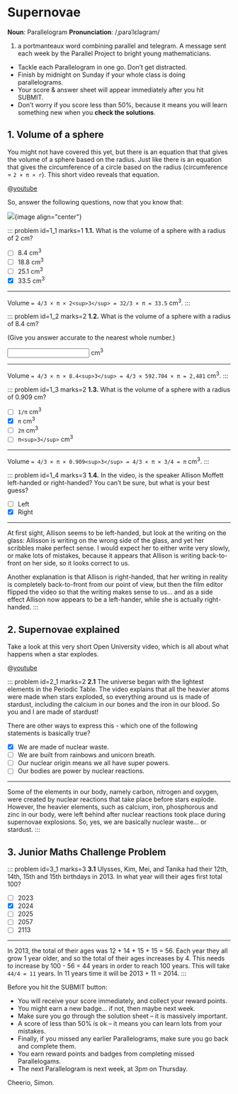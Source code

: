 # Supernovae

<div class="dictionary">

__Noun__: Parallelogram
__Pronunciation__: /ˌparəˈlɛləɡram/

1. a portmanteaux word combining parallel and telegram. A message sent each
week by the Parallel Project to bright young mathematicians.

</div>

*	Tackle each Parallelogram in one go. Don’t get distracted.
*	Finish by midnight on Sunday if your whole class is doing parallelograms.
*	Your score & answer sheet will appear immediately after you hit SUBMIT.
*	Don’t worry if you score less than 50%, because it means you will learn something new when you __check the solutions__.


## 1. Volume of a sphere

You might not have covered this yet, but there is an equation that that gives the volume of a sphere based on the radius. Just like there is an equation that gives the circumference of a circle based on the radius (circumference = `2 × π × r`). This short video reveals that equation.

@[youtube](uWfzWEcm5yU?rel=0)

So, answer the following questions, now that you know that:

![](/resources/7-05-supernovae/1-volume-sphere.png){image align="center"}

::: problem id=1_1 marks=1
__1.1.__ What is the volume of a sphere with a radius of 2 cm?

* [ ] 8.4 cm<sup>3</sup>
* [ ] 18.8 cm<sup>3</sup>
* [ ] 25.1 cm<sup>3</sup>
* [x] 33.5 cm<sup>3</sup>

---

Volume `= 4/3 × π × 2<sup>3</sup> = 32/3 × π = 33.5` cm<sup>3</sup>.
:::

::: problem id=1_2 marks=2
__1.2.__ What is the volume of a sphere with a radius of 8.4 cm?

(Give you answer accurate to the nearest whole number.)

<input type="number" solution="2,481"/> cm<sup>3</sup>   

---

Volume `= 4/3 × π × 8.4<sup>3</sup> = 4/3 × 592.704 × π = 2,481` cm<sup>3</sup>.
:::

::: problem id=1_3 marks=2
__1.3.__ What is the volume of a sphere with a radius of 0.909 cm?

* [ ] `1/π` cm<sup>3</sup>
* [x] `π` cm<sup>3</sup>
* [ ] `2π` cm<sup>3</sup>
* [ ] `π<sup>3</sup>` cm<sup>3</sup>

---

Volume `= 4/3 × π × 0.909<sup>3</sup> = 4/3 × π × 3/4 = π` cm<sup>3</sup>.
:::

::: problem id=1_4 marks=3
__1.4.__ In the video, is the speaker Allison Moffett left-handed or right-handed? You can’t be sure, but what is your best guess?

* [ ] Left
* [x] Right

---

At first sight, Allison seems to be left-handed, but look at the writing on the glass: Allisson is writing on the wrong side of the glass, and yet her scribbles make perfect sense. I would expect her to either write very slowly, or make lots of mistakes, because it appears that Allison is writing back-to-front on her side, so it looks correct to us.

Another explanation is that Allison is right-handed, that her writing in reality is completely back-to-front from our point of view, but then the film editor flipped the video so that the writing makes sense to us... and as a side effect Allison now appears to be a left-hander, while she is actually right-handed.
:::


## 2.	Supernovae explained

Take a look at this very short Open University video, which is all about what happens when a star explodes.

@[youtube](M7xTwxj-tSc?rel=0)

::: problem id=2_1 marks=2
__2.1__ The universe began with the lightest elements in the Periodic Table. The video explains that all the heavier atoms were made when stars exploded, so everything around us is made of stardust, including the calcium in our bones and the iron in our blood. So you and I are made of stardust!

There are other ways to express this - which one of the following statements is basically true?

* [x] We are made of nuclear waste. 	
* [ ] We are built from rainbows and unicorn breath.  
* [ ] Our nuclear origin means we all have super powers.  
* [ ] Our bodies are power by nuclear reactions.

---

Some of the elements in our body, namely carbon, nitrogen and oxygen, were created by nuclear reactions that take place before stars explode. However, the heavier elements, such as calcium, iron, phosphorous and zinc in our body, were left behind after nuclear reactions took place during supernovae explosions. So, yes, we are basically nuclear waste... or stardust.
:::


## 3.	Junior Maths Challenge Problem
<!--- (2013) Q16 --->

::: problem id=3_1 marks=3
__3.1__ Ulysses, Kim, Mei, and Tanika had their 12th, 14th, 15th and 15th birthdays in 2013. In what year will their ages first total 100?

* [ ] 2023
* [x] 2024
* [ ] 2025
* [ ] 2057
* [ ] 2113

---

In 2013, the total of their ages was 12 + 14 + 15 + 15 = 56. Each year they all grow 1 year older, and so the total of their ages increases by 4. This needs to increase by 100 - 56 = 44 years in order to reach 100 years. This will take `44/4 = 11` years. In 11 years time it will be 2013 + 11 = 2014.
:::

Before you hit the SUBMIT button:

*	You will receive your score immediately, and collect your reward points.
*	You might earn a new badge... if not, then maybe next week.
*	Make sure you go through the solution sheet – it is massively important.
*	A score of less than 50% is ok – it means you can learn lots from your mistakes.
*	Finally, if you missed any earlier Parallelograms, make sure you go back and complete them.
*	You earn reward points and badges from completing missed Parallelogams.
*	The next Parallelogram is next week, at 3pm on Thursday.

Cheerio,
Simon.
